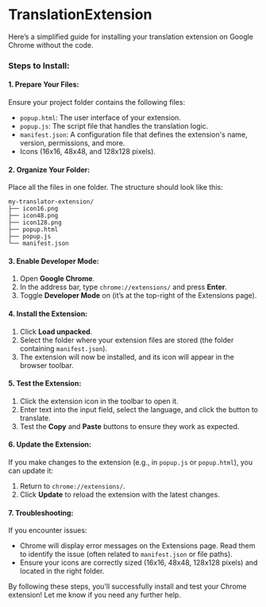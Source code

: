 # TranslationExtension
Here’s a simplified guide for installing your translation extension on Google Chrome without the code.

### Steps to Install:

#### 1. **Prepare Your Files:**
   Ensure your project folder contains the following files:
   - `popup.html`: The user interface of your extension.
   - `popup.js`: The script file that handles the translation logic.
   - `manifest.json`: A configuration file that defines the extension's name, version, permissions, and more.
   - Icons (16x16, 48x48, and 128x128 pixels).

#### 2. **Organize Your Folder:**
   Place all the files in one folder. The structure should look like this:

   ```
   my-translator-extension/
   ├── icon16.png
   ├── icon48.png
   ├── icon128.png
   ├── popup.html
   ├── popup.js
   └── manifest.json
   ```

#### 3. **Enable Developer Mode:**

1. Open **Google Chrome**.
2. In the address bar, type `chrome://extensions/` and press **Enter**.
3. Toggle **Developer Mode** on (it’s at the top-right of the Extensions page).

#### 4. **Install the Extension:**

1. Click **Load unpacked**.
2. Select the folder where your extension files are stored (the folder containing `manifest.json`).
3. The extension will now be installed, and its icon will appear in the browser toolbar.

#### 5. **Test the Extension:**

1. Click the extension icon in the toolbar to open it.
2. Enter text into the input field, select the language, and click the button to translate.
3. Test the **Copy** and **Paste** buttons to ensure they work as expected.

#### 6. **Update the Extension:**

   If you make changes to the extension (e.g., in `popup.js` or `popup.html`), you can update it:
   1. Return to `chrome://extensions/`.
   2. Click **Update** to reload the extension with the latest changes.

#### 7. **Troubleshooting:**

   If you encounter issues:
   - Chrome will display error messages on the Extensions page. Read them to identify the issue (often related to `manifest.json` or file paths).
   - Ensure your icons are correctly sized (16x16, 48x48, 128x128 pixels) and located in the right folder.

By following these steps, you’ll successfully install and test your Chrome extension! Let me know if you need any further help.
